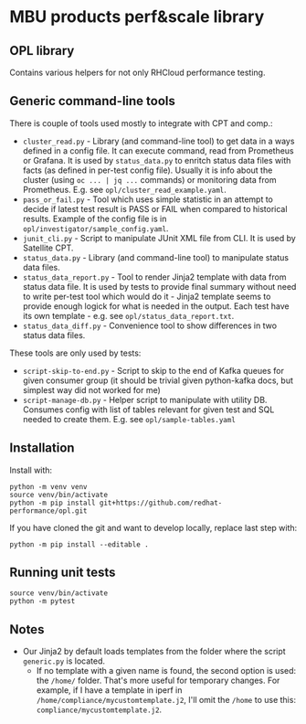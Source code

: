 MBU products perf&scale library
======================

OPL library
-----------

Contains various helpers for not only RHCloud performance testing.

Generic command-line tools
--------------------------

There is couple of tools used mostly to integrate with CPT and comp.:

* `cluster_read.py` - Library (and command-line tool) to get data in a ways
  defined in a config file. It can execute command, read from Prometheus or
  Grafana. It is used by `status_data.py` to enritch status data files with
  facts (as defined in per-test config file). Usually it is info about
  the cluster (using `oc ... | jq ...` commands) or monitoring data from
  Prometheus. E.g. see `opl/cluster_read_example.yaml`.
* `pass_or_fail.py` - Tool which uses simple statistic in an attempt to
  decide if latest test result is PASS or FAIL when compared to historical
  results. Example of the config file is in
  `opl/investigator/sample_config.yaml`.
* `junit_cli.py` - Script to manipulate JUnit XML file from CLI. It is
  used by Satellite CPT.
* `status_data.py` - Library (and command-line tool) to manipulate status
  data files.
* `status_data_report.py` - Tool to render Jinja2 template with data from
  status data file. It is used by tests to provide final summary without need
  to write per-test tool which would do it - Jinja2 template seems to provide
  enough logick for what is needed in the output. Each test have its own
  template - e.g. see `opl/status_data_report.txt`.
* `status_data_diff.py` - Convenience tool to show differences in two status
  data files.

These tools are only used by tests:

* `script-skip-to-end.py` - Script to skip to the end of Kafka queues for
  given consumer group (it should be trivial given python-kafka docs, but
  simplest way did not worked for me)
* `script-manage-db.py` - Helper script to manipulate with utility DB.
  Consumes config with list of tables relevant for given test and SQL needed
  to create them. E.g. see `opl/sample-tables.yaml`

Installation
------------

Install with:

    python -m venv venv
    source venv/bin/activate
    python -m pip install git+https://github.com/redhat-performance/opl.git

If you have cloned the git and want to develop locally, replace last step with:

    python -m pip install --editable .

Running unit tests
------------------

    source venv/bin/activate
    python -m pytest

Notes
------------------
* Our Jinja2 by default loads templates from the folder where the script `generic.py` is located.
  * If no template with a given name is found, the second option is used: the `/home/` folder. That's more useful for temporary changes. For example, if I have a template in iperf in `/home/compliance/mycustomtemplate.j2`, I'll omit the `/home` to use this: `compliance/mycustomtemplate.j2`.
